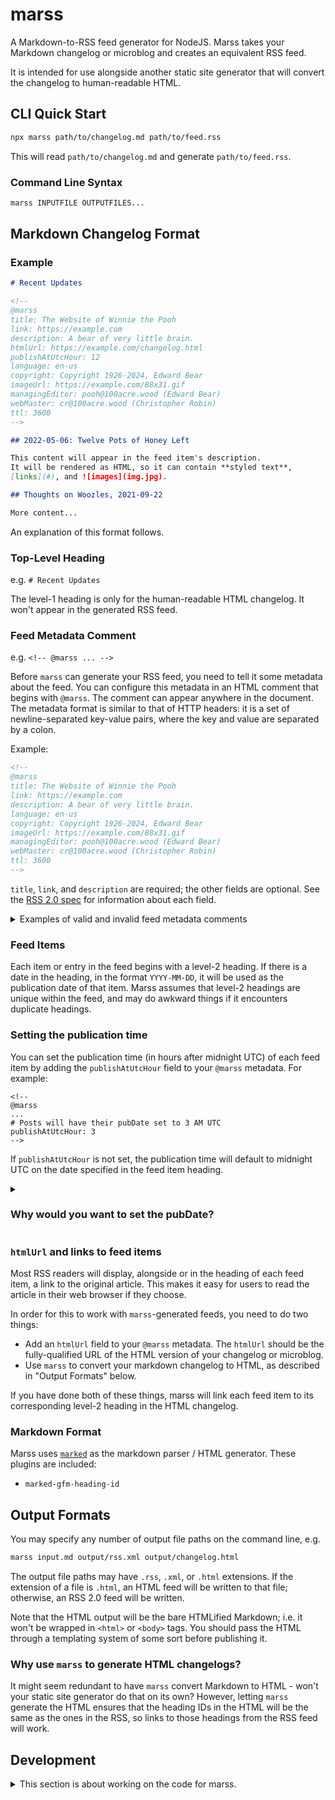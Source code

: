 # marss

A Markdown-to-RSS feed generator for NodeJS.
Marss takes your Markdown changelog or microblog and creates an equivalent RSS feed.

It is intended for use alongside another static site generator that will convert the
changelog to human-readable HTML.

## CLI Quick Start

```sh
npx marss path/to/changelog.md path/to/feed.rss
```

This will read `path/to/changelog.md` and generate `path/to/feed.rss`.

### Command Line Syntax

```sh
marss INPUTFILE OUTPUTFILES...
```

## Markdown Changelog Format

### Example

```markdown
# Recent Updates

<!--
@marss
title: The Website of Winnie the Pooh
link: https://example.com
description: A bear of very little brain.
htmlUrl: https://example.com/changelog.html
publishAtUtcHour: 12
language: en-us
copyright: Copyright 1926-2024, Edward Bear
imageUrl: https://example.com/88x31.gif
managingEditor: pooh@100acre.wood (Edward Bear)
webMaster: cr@100acre.wood (Christopher Robin)
ttl: 3600
-->

## 2022-05-06: Twelve Pots of Honey Left

This content will appear in the feed item's description.
It will be rendered as HTML, so it can contain **styled text**,
[links](#), and ![images](img.jpg).

## Thoughts on Woozles, 2021-09-22

More content...
```

An explanation of this format follows.

### Top-Level Heading

e.g. `# Recent Updates`

The level-1 heading is only for the human-readable
HTML changelog. It won't appear in the generated RSS feed.

### Feed Metadata Comment

e.g. `<!-- @marss ... -->`

Before `marss` can generate your RSS feed, you need to tell it some
metadata about the feed. You can configure this metadata in an HTML
comment that begins with `@marss`.
The comment can appear anywhere in the document.
The metadata format is similar to that of HTTP headers: it is a set of
newline-separated key-value pairs, where the key and value are separated by
a colon.

Example:

```html
<!--
@marss
title: The Website of Winnie the Pooh
link: https://example.com
description: A bear of very little brain.
language: en-us
copyright: Copyright 1926-2024, Edward Bear
imageUrl: https://example.com/88x31.gif
managingEditor: pooh@100acre.wood (Edward Bear)
webMaster: cr@100acre.wood (Christopher Robin)
ttl: 3600
-->
```

`title`, `link`, and `description` are required; the other fields are
optional. See the [RSS 2.0 spec](https://cyber.harvard.edu/rss/rss.html) for
information about each field.

<details>
<summary>Examples of valid and invalid feed metadata comments</summary>

```html
This config is VALID because it has all the required fields.

<!--
@marss
title: The Website of Winnie the Pooh
link: https://example.com
description: A bear of very little brain.
-->
```

```html
This config is VALID. No space is required before the `@marss`
directive.

<!--@marss
title: ...
link: https://example.com
description: ...
-->
```

```html
This config is VALID. Additional newlines and spaces before the
`@marss` directive are allowed.

<!--
  
  @marss
title: ...
link: https://example.com
description: ...
-->
```

```html
This config is VALID because lines that are not formatted as key-value
pairs are ignored. Putting `#` or `//` at the beginning of a line will
always cause it to be ignored.

<!--
@marss
# this is a comment
# title: this line is ignored
title: ...
link: https://example.com
description: ...
-->
```

```html
This config is VALID because extra spaces around `:` or at the
beginning of a line are ignored.

<!--
@marss
  title  : The Website of Winnie the Pooh
  link  : https://example.com
  description  : A bear of very little brain.
-->
```

</details>

### Feed Items

Each item or entry in the feed begins with a level-2 heading. If there is a date in
the heading, in the format `YYYY-MM-DD`, it will be used as the publication
date of that item. Marss assumes that level-2 headings are unique within the
feed, and may do awkward things if it encounters duplicate headings.

### Setting the publication time

You can set the publication time (in hours after midnight UTC) of each feed
item by adding the `publishAtUtcHour` field to your `@marss` metadata. For
example:

```
<!--
@marss
...
# Posts will have their pubDate set to 3 AM UTC
publishAtUtcHour: 3
-->
```

If `publishAtUtcHour` is not set, the publication time will default to
midnight UTC on the date specified in the feed item heading.

<details>
<summary><h3>Why would you want to set the pubDate?</h3></summary>

Feed readers typically display publication dates in the reader's local
timezone. Using midnight UTC as the publication time might cause that local
date to be inconsistent with the heading of the feed item for some of your
readers.

For example, a feed item whose publication date is midnight, January 1st in
UTC will appear to have been published on December 31st to readers in
California.

To ensure the date is displayed consistently in (almost) every timezone, you
can publish at noon UTC by setting `publishAtUtcHour: 12`. The downside is
that your posts will not appear in some feed readers until that hour; i.e.
users in England will not see your posts until noon their time, even if you
update your feed before noon.

You can set `publishAtUtcHour` to a negative value to set `pubDate` to the
UTC date prior to the date specified in the feed item heading.

If this all seems too complicated, feel free to ignore it. Nothing will break
if you don't set `publishAtUtcHour`.

</details>

### `htmlUrl` and links to feed items

Most RSS readers will display, alongside or in the heading of each feed
item, a link to the original article. This makes it easy for users to read
the article in their web browser if they choose.

In order for this to work with `marss`-generated feeds, you need to do two
things:

- Add an `htmlUrl` field to your `@marss` metadata. The `htmlUrl` should be
  the fully-qualified URL of the HTML version of your changelog or microblog.
- Use `marss` to convert your markdown changelog to HTML, as described in
  "Output Formats" below.

If you have done both of these things, marss will link each feed item to its
corresponding level-2 heading in the HTML changelog.

### Markdown Format

Marss uses [`marked`](https://marked.js.org) as the markdown parser / HTML generator. These plugins are included:

- `marked-gfm-heading-id`

## Output Formats

You may specify any number of output file paths on the command line, e.g.

```bash
marss input.md output/rss.xml output/changelog.html
```

The output file paths may have `.rss`, `.xml`, or `.html` extensions. If the
extension of a file is `.html`, an HTML feed will be written to that file;
otherwise, an RSS 2.0 feed will be written.

Note that the HTML output will be the bare HTMLified Markdown; i.e. it won't
be wrapped in `<html>` or `<body>` tags. You should pass the HTML through a
templating system of some sort before publishing it.

### Why use `marss` to generate HTML changelogs?

It might seem redundant to have `marss` convert Markdown to HTML - won't your
static site generator do that on its own? However, letting `marss` generate
the HTML ensures that the heading IDs in the HTML will be the same as the
ones in the RSS, so links to those headings from the RSS feed will work.

## Development

<details>
<summary>This section is about working on the code for marss.</summary>

Opening the repo in VS Code will automatically run the typechecker and display errors
in the problems pane.

```bash
# typecheck in watch mode. You don't need to run this manually if you use VS Code.
yarn ts
# run unit tests
yarn test
# run system tests
yarn sys
# check formatting
yarn lint
# fix formatting
yarn fix
# run all checks (do this before you git push)
yarn verify
# compile to JS in dist/
yarn build
```

### TODO

- Follow Long Branch Last in RSS item renderer
- add `<generator>marss</generator>`
- release 1.0
- convert relative URLs to absolute when HTML is parsed.

</details>
